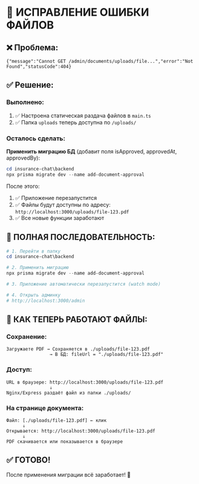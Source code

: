 # 🔧 ИСПРАВЛЕНИЕ ОШИБКИ ФАЙЛОВ

## ❌ Проблема:
```
{"message":"Cannot GET /admin/documents/uploads/file...","error":"Not Found","statusCode":404}
```

## ✅ Решение:

### Выполнено:
1. ✅ Настроена статическая раздача файлов в `main.ts`
2. ✅ Папка `uploads` теперь доступна по `/uploads/`

### Осталось сделать:

**Применить миграцию БД** (добавит поля isApproved, approvedAt, approvedBy):

```powershell
cd insurance-chat\backend
npx prisma migrate dev --name add-document-approval
```

После этого:
1. ✅ Приложение перезапустится
2. ✅ Файлы будут доступны по адресу: `http://localhost:3000/uploads/file-123.pdf`
3. ✅ Все новые функции заработают

## 🚀 ПОЛНАЯ ПОСЛЕДОВАТЕЛЬНОСТЬ:

```powershell
# 1. Перейти в папку
cd insurance-chat\backend

# 2. Применить миграцию
npx prisma migrate dev --name add-document-approval

# 3. Приложение автоматически перезапустится (watch mode)

# 4. Открыть админку
# http://localhost:3000/admin
```

## 📁 КАК ТЕПЕРЬ РАБОТАЮТ ФАЙЛЫ:

### Сохранение:
```
Загружаете PDF → Сохраняется в ./uploads/file-123.pdf
                → В БД: fileUrl = "./uploads/file-123.pdf"
```

### Доступ:
```
URL в браузере: http://localhost:3000/uploads/file-123.pdf
                ↓
Nginx/Express раздаёт файл из папки ./uploads/
```

### На странице документа:
```
Файл: [./uploads/file-123.pdf] ← клик
      ↓
Открывается: http://localhost:3000/uploads/file-123.pdf
      ↓
PDF скачивается или показывается в браузере
```

## ✅ ГОТОВО!

После применения миграции всё заработает! 🚀


